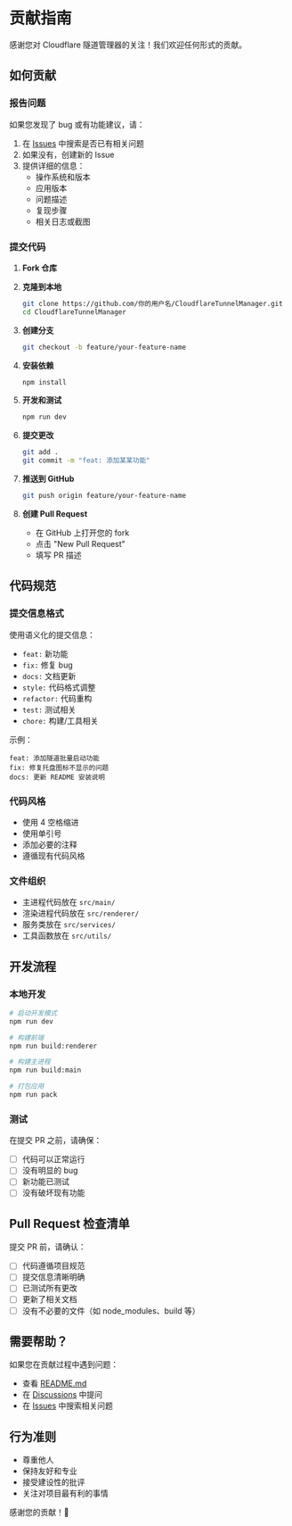 # 贡献指南

感谢您对 Cloudflare 隧道管理器的关注！我们欢迎任何形式的贡献。

## 如何贡献

### 报告问题

如果您发现了 bug 或有功能建议，请：

1. 在 [Issues](../../issues) 中搜索是否已有相关问题
2. 如果没有，创建新的 Issue
3. 提供详细的信息：
   - 操作系统和版本
   - 应用版本
   - 问题描述
   - 复现步骤
   - 相关日志或截图

### 提交代码

1. **Fork 仓库**

2. **克隆到本地**
   ```bash
   git clone https://github.com/你的用户名/CloudflareTunnelManager.git
   cd CloudflareTunnelManager
   ```

3. **创建分支**
   ```bash
   git checkout -b feature/your-feature-name
   ```

4. **安装依赖**
   ```bash
   npm install
   ```

5. **开发和测试**
   ```bash
   npm run dev
   ```

6. **提交更改**
   ```bash
   git add .
   git commit -m "feat: 添加某某功能"
   ```

7. **推送到 GitHub**
   ```bash
   git push origin feature/your-feature-name
   ```

8. **创建 Pull Request**
   - 在 GitHub 上打开您的 fork
   - 点击 "New Pull Request"
   - 填写 PR 描述

## 代码规范

### 提交信息格式

使用语义化的提交信息：

- `feat:` 新功能
- `fix:` 修复 bug
- `docs:` 文档更新
- `style:` 代码格式调整
- `refactor:` 代码重构
- `test:` 测试相关
- `chore:` 构建/工具相关

示例：
```
feat: 添加隧道批量启动功能
fix: 修复托盘图标不显示的问题
docs: 更新 README 安装说明
```

### 代码风格

- 使用 4 空格缩进
- 使用单引号
- 添加必要的注释
- 遵循现有代码风格

### 文件组织

- 主进程代码放在 `src/main/`
- 渲染进程代码放在 `src/renderer/`
- 服务类放在 `src/services/`
- 工具函数放在 `src/utils/`

## 开发流程

### 本地开发

```bash
# 启动开发模式
npm run dev

# 构建前端
npm run build:renderer

# 构建主进程
npm run build:main

# 打包应用
npm run pack
```

### 测试

在提交 PR 之前，请确保：

- [ ] 代码可以正常运行
- [ ] 没有明显的 bug
- [ ] 新功能已测试
- [ ] 没有破坏现有功能

## Pull Request 检查清单

提交 PR 前，请确认：

- [ ] 代码遵循项目规范
- [ ] 提交信息清晰明确
- [ ] 已测试所有更改
- [ ] 更新了相关文档
- [ ] 没有不必要的文件（如 node_modules、build 等）

## 需要帮助？

如果您在贡献过程中遇到问题：

- 查看 [README.md](README.md)
- 在 [Discussions](../../discussions) 中提问
- 在 [Issues](../../issues) 中搜索相关问题

## 行为准则

- 尊重他人
- 保持友好和专业
- 接受建设性的批评
- 关注对项目最有利的事情

感谢您的贡献！🎉

